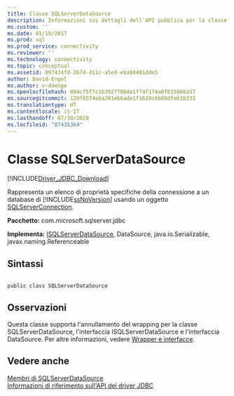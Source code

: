```yaml
---
title: Classe SQLServerDataSource
description: Informazioni sui dettagli dell'API pubblica per la classe SQLServerDataSource nel driver JDBC per SQL Server.
ms.custom: ''
ms.date: 01/19/2017
ms.prod: sql
ms.prod_service: connectivity
ms.reviewer: ''
ms.technology: connectivity
ms.topic: conceptual
ms.assetid: 097434fd-2b74-411c-a5ed-eba04481dde5
author: David-Engel
ms.author: v-daenge
ms.openlocfilehash: 084cf5f7c1b3927f86de1ff4f174a8f8358662d7
ms.sourcegitcommit: 129f8574eba201eb6ade1f1620c6b80dfe63b331
ms.translationtype: HT
ms.contentlocale: it-IT
ms.lasthandoff: 07/30/2020
ms.locfileid: "87435364"
---
```

# <a name="sqlserverdatasource-class"></a>Classe SQLServerDataSource
[!INCLUDE[Driver_JDBC_Download](../../../includes/driver_jdbc_download.md)]

  Rappresenta un elenco di proprietà specifiche della connessione a un database di [!INCLUDE[ssNoVersion](../../../includes/ssnoversion-md.md)] usando un oggetto [SQLServerConnection](../../../connect/jdbc/reference/sqlserverconnection-class.md).  
  
 **Pacchetto:** com.microsoft.sqlserver.jdbc  
  
 **Implementa:** [ISQLServerDataSource](../../../connect/jdbc/reference/isqlserverdatasource-interface.md), DataSource, java.io.Serializable, javax.naming.Referenceable  
  
## <a name="syntax"></a>Sintassi  
  
```  
  
public class SQLServerDataSource  
```  
  
## <a name="remarks"></a>Osservazioni  
 Questa classe supporta l'annullamento del wrapping per la classe SQLServerDataSource, l'interfaccia ISQLServerDataSource e l'interfaccia DataSource. Per altre informazioni, vedere [Wrapper e interfacce](../../../connect/jdbc/wrappers-and-interfaces.md).  
  
## <a name="see-also"></a>Vedere anche  
 [Membri di SQLServerDataSource](../../../connect/jdbc/reference/sqlserverdatasource-members.md)   
 [Informazioni di riferimento sull'API del driver JDBC](../../../connect/jdbc/reference/jdbc-driver-api-reference.md)  
  
  
